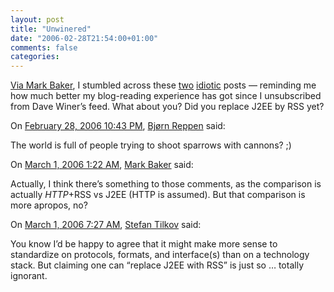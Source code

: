 ```yaml
---
layout: post
title: "Unwinered"
date: "2006-02-28T21:54:00+01:00"
comments: false
categories: 
---
```


<p><a href="http://www.markbaker.ca/2002/09/Blog/2006/02/28#deliciousdistobj.A_format_replac...tack_">Via Mark Baker</a>, I stumbled across these <a href="http://www.scripting.com/2006/02/28.html#When:9:37:51AM">two</a> <a href="http://www.scripting.com/2006/02/28.html#When:10:24:50AM">idiotic</a> posts &#8212; reminding me how much better my blog-reading experience has got since I unsubscribed from Dave Winer&#8217;s feed. What about you? Did you replace J2EE by RSS yet?</p>

<section class="comments">

<div class="comment" id="comment-816">
On <a href="#comment-816" title="Permalink to this comment">February 28, 2006 10:43 PM</a>, <a href="http://www.mashiharu.com" title="http://www.mashiharu.com" rel="nofollow">Bjørn Reppen</a>
said:
<p>The world is full of people trying to shoot sparrows with cannons? ;)</p>


<div class="comment" id="comment-817">
On <a href="#comment-817" title="Permalink to this comment">March  1, 2006  1:22 AM</a>, <a href="http://www.coactus.com" title="http://www.coactus.com" rel="nofollow">Mark Baker</a>
said:
<p>Actually, I think there&#8217;s something to those comments, as the comparison is actually <em>HTTP</em>+RSS vs J2EE (HTTP is assumed).  But that comparison is more apropos, no?</p>


<div class="comment" id="comment-818">
On <a href="#comment-818" title="Permalink to this comment">March  1, 2006  7:27 AM</a>, <a href="/en/staff/st/">Stefan Tilkov</a>
said:
<p>You know I&#8217;d be happy to agree that it might make more sense to standardize on protocols, formats, and interface(s) than on a technology stack. But claiming one can &#8220;replace J2EE with RSS&#8221; is just so &#8230; totally ignorant.</p>


</section>

